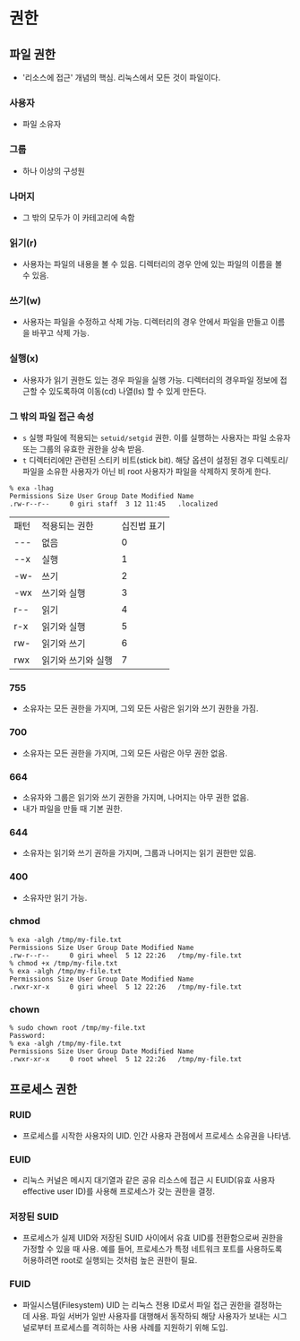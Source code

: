 # 권한

## 파일 권한
- '리소스에 접근' 개념의 핵심. 리눅스에서 모든 것이 파일이다.
### 사용자
- 파일 소유자
### 그룹
- 하나 이상의 구성원
### 나머지
- 그 밖의 모두가 이 카테고리에 속함

### 읽기(r)
- 사용자는 파일의 내용을 볼 수 있음. 디렉터리의 경우 안에 있는 파일의 이름을 볼 수 있음.
### 쓰기(w)
- 사용자는 파일을 수정하고 삭제 가능. 디렉터리의 경우 안에서 파일을 만들고 이름을 바꾸고 삭제 가능.
### 실행(x)
- 사용자가 읽기 권한도 있는 경우 파일을 실행 가능. 디렉터리의 경우파일 정보에 접근할 수 있도록하여 이동(cd) 나열(ls) 할 수 있게 만든다.

### 그 밖의 파일 접근 속성
- `s` 실행 파일에 적용되는 `setuid/setgid` 권한. 이를 실행하는 사용자는 파일 소유자 또는 그룹의 유효한 권한을 상속 받음.
- `t` 디렉터리에만 관련된 스티키 비트(stick bit). 해당 옵션이 설정된 경우 디렉토리/파일을 소유한 사용자가 아닌 비 root 사용자가 파일을 삭제하지 못하게 한다.

```
% exa -lhag
Permissions Size User Group Date Modified Name
.rw-r--r--     0 giri staff  3 12 11:45   .localized
```

<table>
<tr>
<td>패턴</td>
<td>적용되는 권한</td>
<td>십진법 표기</td>
</tr>
<tr>
<td>---</td>
<td>없음</td>
<td>0</td>
</tr>
<tr>
<td>--x</td>
<td>실행</td>
<td>1</td>
</tr>
<tr>
<td>-w-</td>
<td>쓰기</td>
<td>2</td>
</tr>
<tr>
<td>-wx</td>
<td>쓰기와 실행</td>
<td>3</td>
</tr>
<tr>
<td>r--</td>
<td>읽기</td>
<td>4</td>
</tr>
<tr><td>r-x</td>
<td>읽기와 실행</td>
<td>5</td>
</tr>
<tr><td>rw-</td>
<td>읽기와 쓰기</td>
<td>6</td>
</tr>
<tr><td>rwx</td>
<td>읽기와 쓰기와 실행</td>
<td>7</td>
</tr>
</table>

### 755
- 소유자는 모든 권한을 가지며, 그외 모든 사람은 읽기와 쓰기 권한을 가짐.
### 700
- 소유자는 모든 권한을 가지며, 그외 모든 사람은 아무 권한 없음.
### 664
- 소유자와 그룹은 읽기와 쓰기 권한을 가지며, 나머지는 아무 권한 없음.
- 내가 파일을 만들 때 기본 권한.
### 644
- 소유자는 읽기와 쓰기 권하을 가지며, 그룹과 나머지는 읽기 권한만 있음.
### 400
- 소유자만 읽기 가능.

### chmod
```
% exa -algh /tmp/my-file.txt 
Permissions Size User Group Date Modified Name
.rw-r--r--     0 giri wheel  5 12 22:26   /tmp/my-file.txt
% chmod +x /tmp/my-file.txt 
% exa -algh /tmp/my-file.txt
Permissions Size User Group Date Modified Name
.rwxr-xr-x     0 giri wheel  5 12 22:26   /tmp/my-file.txt
```
### chown
```
% sudo chown root /tmp/my-file.txt 
Password:
% exa -algh /tmp/my-file.txt     
Permissions Size User Group Date Modified Name
.rwxr-xr-x     0 root wheel  5 12 22:26   /tmp/my-file.txt
```

## 프로세스 권한

### RUID
- 프로세스를 시작한 사용자의 UID. 인간 사용자 관점에서 프로세스 소유권을 나타냄.
### EUID
- 리눅스 커널은 메시지 대기열과 같은 공유 리소스에 접근 시 EUID(유효 사용자 effective user ID)를 사용해 프로세스가 갖는 권한을 결정.
### 저장된 SUID
- 프로세스가 실제 UID와 저장된 SUID 사이에서 유효 UID를 전환함으로써 권한을 가정할 수 있을 때 사용. 예를 들어, 프로세스가 특정 네트워크 포트를 사용하도록 허용하려면 root로 실행되는 것처럼 높은 권한이 필요.
### FUID
- 파일시스템(Filesystem) UID 는 리눅스 전용 ID로서 파일 접근 권한을 결정하는 데 사용. 파일 서버가 일반 사용자를 대행해서 동작하되 해당 사용자가 보내는 시그널로부터 프로세스를 격히하는 사용 사례를 지원하기 위해 도입.
